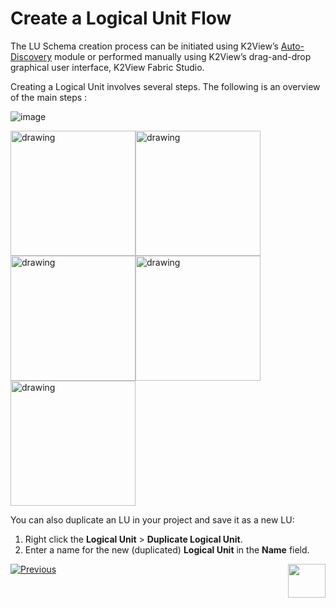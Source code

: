 # Create a Logical Unit Flow 

The LU Schema creation process can be initiated using K2View’s [Auto-Discovery](https://github.com/k2view-academy/K2View-Academy/blob/master/articles/03_logical_units/06_auto_discovery_wizard.md)  module or performed manually using K2View’s drag-and-drop graphical user interface, K2View Fabric Studio. 

Creating a Logical Unit involves several steps. The following is an overview of the main steps :

![image](https://github.com/k2view-academy/K2View-Academy/blob/master/articles/03_logical_units/images/1.3_Create_an_LU_Flow.png)


<img src="https://github.com/k2view-academy/K2View-Academy/blob/master/articles/03_logical_units/images/Asset%2017ma.png" alt="drawing" width="200pxl"/><img src="https://github.com/k2view-academy/K2View-Academy/blob/master/articles/03_logical_units/images/Asset%2016ma.png" alt="drawing" width="200pxl"/><img src="https://github.com/k2view-academy/K2View-Academy/blob/master/articles/03_logical_units/images/Asset%2015ma.png" alt="drawing" width="200pxl"/><img src="https://github.com/k2view-academy/K2View-Academy/blob/master/articles/03_logical_units/images/Asset%2014ma.png" alt="drawing" width="200pxl"/><img src="https://github.com/k2view-academy/K2View-Academy/blob/master/articles/03_logical_units/images/Asset%2013ma.png" alt="drawing" width="200pxl"/>

You can also duplicate an LU in your project and save it as a new LU:
1. Right click the **Logical Unit** > **Duplicate Logical Unit**.
1. Enter a name for the new (duplicated) **Logical Unit** in the **Name** field.  

[![Previous](https://github.com/k2view-academy/K2View-Academy/blob/master/articles/images/Previous.png)](https://github.com/k2view-academy/K2View-Academy/blob/master/articles/03_logical_units/01_LU_overview.md)[<img align="right" width="60" height="54" src="https://github.com/k2view-academy/K2View-Academy/blob/master/articles/images/Next.png">](https://github.com/k2view-academy/K2View-Academy/blob/master/articles/03_logical_units/03_LU_schema_window.md)
